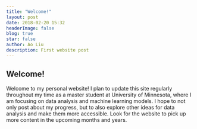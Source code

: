 ```yaml
---
title: "Welcome!"
layout: post
date: 2018-02-20 15:32
headerImage: false
blog: true
star: false
author: Ao Liu
description: First website post
---
```


## Welcome!

Welcome to my personal website! I plan to update this site regularly throughout my time as a master student at University of Minnesota, where I am focusing on data analysis and machine learning models. I hope to not only post about my progress, but to also explore other ideas for data analysis and make them more accessible. Look for the website to pick up more content in the upcoming months and years.

